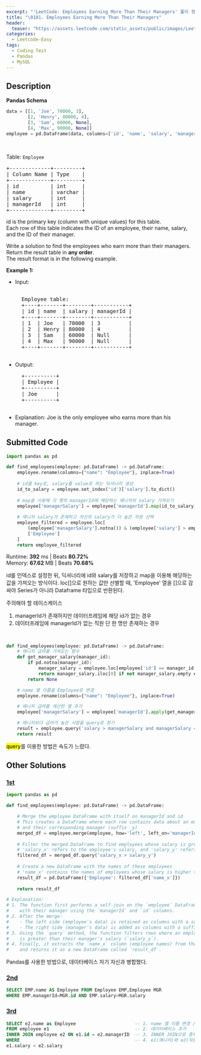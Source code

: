 ```yaml
---
excerpt: "'LeetCode: Employees Earning More Than Their Managers' 풀이 정리"
title: "\0181. Employees Earning More Than Their Managers"
header:
  teaser: "https://assets.leetcode.com/static_assets/public/images/LeetCode_Sharing.png"
categories:
  - Leetcode-Easy
tags:
  - Coding Test
  - Pandas
  - MySQL
---
```


## <i class="fa-solid fa-file-lines"></i> Description

**Pandas Schema**
```python
data = [[1, 'Joe', 70000, 3],
        [2, 'Henry', 80000, 4],
        [3, 'Sam', 60000, None],
        [4, 'Max', 90000, None]]
employee = pd.DataFrame(data, columns=['id', 'name', 'salary', 'managerId']).astype({'id':'Int64', 'name':'object', 'salary':'Int64', 'managerId':'Int64'})
```
<br>

Table: `Employee`
<pre>
+-------------+---------+
| Column Name | Type    |
+-------------+---------+
| id          | int     |
| name        | varchar |
| salary      | int     |
| managerId   | int     |
+-------------+---------+
</pre>
id is the primary key (column with unique values) for this table.     
Each row of this table indicates the ID of an employee, their name, salary, and the ID of their manager.
<br>

Write a solution to find the employees who earn more than their managers.   
Return the result table in **any order**.   
The result format is in the following example.   

**Example 1:**

- Input:   
    <pre> 
    Employee table:
    +----+-------+--------+-----------+
    | id | name  | salary | managerId |
    +----+-------+--------+-----------+
    | 1  | Joe   | 70000  | 3         |
    | 2  | Henry | 80000  | 4         |
    | 3  | Sam   | 60000  | Null      |
    | 4  | Max   | 90000  | Null      |
    +----+-------+--------+-----------+
    </pre>
- Output:  
    <pre>
    +----------+
    | Employee |
    +----------+
    | Joe      |
    +----------+
    </pre>
- Explanation: Joe is the only employee who earns more than his manager.

## <i class="fa-solid fa-cloud-arrow-up"></i> Submitted Code

```python
import pandas as pd

def find_employees(employee: pd.DataFrame) -> pd.DataFrame:
    employee.rename(columns={"name": "Employee"}, inplace=True)
    
    # id를 key로, salary를 value로 하는 딕셔너리 생성
    id_to_salary = employee.set_index('id')['salary'].to_dict()
    
    # map을 사용해 각 행의 managerId에 해당하는 매니저의 salary 가져오기
    employee['managerSalary'] = employee['managerId'].map(id_to_salary)
    
    # 매니저 salary가 존재하고 자신의 salary가 더 높은 직원 선택
    employee_filtered = employee.loc[
        (employee['managerSalary'].notna()) & (employee['salary'] > employee['managerSalary']),
        ['Employee']
    ]
    return employee_filtered
```
<i class="fa-solid fa-clock"></i> Runtime: **392** ms \| Beats **80.72%**    
<i class="fa-solid fa-memory"></i> Memory: **67.62** MB \| Beats **70.68%**

id를 인덱스로 설정한 뒤, 딕셔너리에 id와 salary를 저장하고 map을 이용해 해당하는 값을 가져오는 방식이다. loc[]으로 원하는 값만 선별할 때, 'Employee' 열을 []으로 감싸야 Series가 아니라 Dataframe 타입으로 반환된다.

주의해야 할 테이스케이스
1. managerId가 존재하지만 데이터프레임에 해당 id가 없는 경우    
2. 데이터프레임에 managerId가 없는 직원 단 한 명만 존재하는 경우
<br>

```python
def find_employees(employee: pd.DataFrame) -> pd.DataFrame:
    # 매니저 급여를 가져오는 함수
    def get_manager_salary(manager_id):
        if pd.notna(manager_id):
            manager_salary = employee.loc[employee['id'] == manager_id, 'salary']
            return manager_salary.iloc[0] if not manager_salary.empty else None
        return None

    # name 열 이름을 Employee로 변경
    employee.rename(columns={"name": "Employee"}, inplace=True)

    # 매니저 급여를 계산한 열 추가
    employee['managerSalary'] = employee['managerId'].apply(get_manager_salary).astype('Int64')

    # 매니저보다 급여가 높은 사람을 query로 찾기
    result = employee.query('salary > managerSalary and managerSalary == managerSalary')[['Employee']]
    return result
```
<mark>query</mark>를 이용한 방법은 속도가 느렸다.


## <i class="fa-solid fa-flask"></i> Other Solutions

### <a href="https://leetcode.com/problems/employees-earning-more-than-their-managers/solutions/6230576/mssql-self-join-in-sql-easy-and-detailed-72rb/" target="_blank">1st</a>

```python
import pandas as pd

def find_employees(employee: pd.DataFrame) -> pd.DataFrame:

    # Merge the employee DataFrame with itself on managerId and id
    # This creates a DataFrame where each row contains data about an employee (suffix _x)
    # and their corresponding manager (suffix _y)
    merged_df = employee.merge(employee, how='left', left_on='managerId', right_on='id')
    
    # Filter the merged DataFrame to find employees whose salary is greater than their manager's salary
    # 'salary_x' refers to the employee's salary, and 'salary_y' refers to the manager's salary
    filtered_df = merged_df.query('salary_x > salary_y')
    
    # Create a new DataFrame with the names of these employees
    # 'name_x' contains the names of employees whose salary is higher than their manager's
    result_df = pd.DataFrame({'Employee': filtered_df['name_x']})
    
    return result_df

# Explanation:
# 1. The function first performs a self-join on the `employee` DataFrame to link each employee
#    with their manager using the `managerId` and `id` columns.
# 2. After the merge:
#    - The left side (employee's data) is retained as columns with a suffix `_x`.
#    - The right side (manager's data) is added as columns with a suffix `_y`.
# 3. Using the `query` method, the function filters rows where an employee's salary (`salary_x`)
#    is greater than their manager's salary (`salary_y`).
# 4. Finally, it extracts the `name_x` column (employee names) from the filtered rows
#    and returns it as a new DataFrame called `result_df`.
```
Pandas를 사용한 방법으로, 데이터베이스 자기 자신과 병합했다.

### <a href="https://leetcode.com/problems/employees-earning-more-than-their-managers/solutions/3825038/100-easy-fast-clean-solution-by-kartik_k-iq18/" target="_blank">2nd</a>

```sql
SELECT EMP.name AS Employee FROM Employee EMP,Employee MGR
WHERE EMP.managerId=MGR.id AND EMP.salary>MGR.salary
```

### <a href="" target="_blank">3rd</a>

```sql
SELECT e2.name as Employee                      -- 1. name 열 이름 변경 / 5. name 열이 어느 테이블인지 명시
FROM employee e1                                -- 2. 데이터베이스 추가
INNER JOIN employee e2 ON e1.id = e2.managerID  -- 3. INNER JOIN으로 중복 생성 후 id를 managerId에 조인
WHERE                                           -- 4. e1(매니저)와 e2(직원)의 급여 비교
e1.salary < e2.salary
```